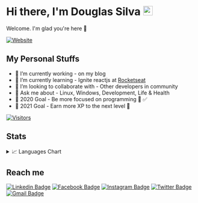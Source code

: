 # Hi there, I'm Douglas Silva <img src="https://media.giphy.com/media/hvRJCLFzcasrR4ia7z/giphy.gif" width="25px"> &nbsp;

Welcome. I'm glad you're here 💜

[![Website](https://img.shields.io/badge/Ignite%20student-Rocketseat-%238c3691)](https://app.rocketseat.com.br/me/douglasilvadev)

## My Personal Stuffs

- 🔭 I’m currently working - on my blog
- 🌱 I’m currently learning - Ignite reactjs at [Rocketseat](https://github.com/rocketseat)
- 👯 I’m looking to collaborate with - Other developers in community
- 💬 Ask me about - Linux, Windows, Development, Life & Health
- 🥅 2020 Goal - Be more focused on programming 💪 ✅
- 🥅 2021 Goal - Earn more XP to the next level 🚀

[![Visitors](https://visitor-badge.glitch.me/badge?page_id=github/douglasilvadev)](https://github.com/douglasilvadev)

## Stats

<details>
<summary> 📈 Languages Chart</summary>
  <center>
  <table>
    <tr>
        <td><img width="400px" align="left" src="https://github-readme-stats.vercel.app/api/top-langs/?username=douglasilvadev&layout=compact&theme=dark" /></td>
        <td><img width="495px" align="left"
        src="https://github-readme-stats.vercel.app/api?username=douglasilvadev&count_private=true&include_all_commits=true&theme=radical&show_icons=true" /></td>
    </tr>
  </table>
  </center>
</details>

## Reach me

[![Linkedin Badge](https://img.shields.io/badge/-LinkedIn-blue?style=flat-square&logo=Linkedin&logoColor=white&link=https://www.linkedin.com/in/douglasilva/)](https://www.linkedin.com/in/douglasilva/)
[![Facebook Badge](https://img.shields.io/badge/-Facebook-blue?style=flat-square&logo=Facebook&logoColor=white&link=https://www.facebook.com/douglasilvax/)](https://www.facebook.com/douglasilvax/)
[![Instagram Badge](https://img.shields.io/badge/-Instagram-purple?style=flat-square&logo=Instagram&logoColor=white&link=https://www.instagram.com/douglasilvax/)](https://www.instagram.com/douglasilvax/)
[![Twitter Badge](https://img.shields.io/badge/-Twitter-1DA1F2?style=flat-square&logo=twitter&logoColor=white&link=https://www.twitter.com/douglasilvax)](https://www.twitter.com/douglasilvax)
[![Gmail Badge](https://img.shields.io/badge/-douglasilvadev@gmail.com-6633cc?style=flat-square&logo=Gmail&logoColor=white&link=mailto:douglasilvadev@gmail.com)](mailto:douglasilvadev@gmail.com)
